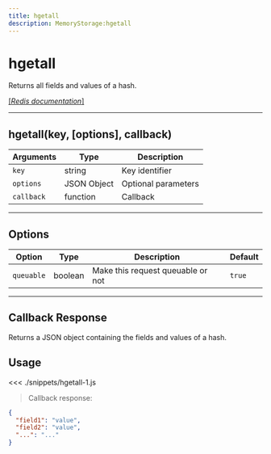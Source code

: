 ```yaml
---
title: hgetall
description: MemoryStorage:hgetall
---
```


# hgetall

Returns all fields and values of a hash.

[[_Redis documentation_]](https://redis.io/commands/hgetall)

---

## hgetall(key, [options], callback)

| Arguments  | Type        | Description         |
| ---------- | ----------- | ------------------- |
| `key`      | string      | Key identifier      |
| `options`  | JSON Object | Optional parameters |
| `callback` | function    | Callback            |

---

## Options

| Option     | Type    | Description                       | Default |
| ---------- | ------- | --------------------------------- | ------- |
| `queuable` | boolean | Make this request queuable or not | `true`  |

---

## Callback Response

Returns a JSON object containing the fields and values of a hash.

## Usage

<<< ./snippets/hgetall-1.js

> Callback response:

```json
{
  "field1": "value",
  "field2": "value",
  "...": "..."
}
```
